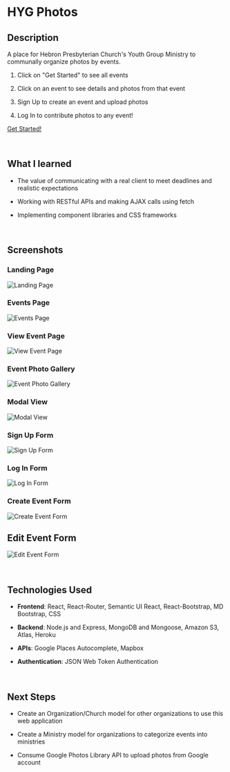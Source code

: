 # HYG Photos

## Description

A place for Hebron Presbyterian Church's Youth Group Ministry to communally organize photos by events.

1. Click on "Get Started" to see all events

2. Click on an event to see details and photos from that event

3. Sign Up to create an event and upload photos

4. Log In to contribute photos to any event!

[Get Started!](https://hyg-photos.herokuapp.com/)

<br />

## What I learned

- The value of communicating with a real client to meet deadlines and realistic expectations

- Working with RESTful APIs and making AJAX calls using fetch

- Implementing component libraries and CSS frameworks

<br />

## Screenshots

### Landing Page

![Landing Page](https://i.imgur.com/HLI8rav.jpg "Landing Page")

### Events Page

![Events Page](https://i.imgur.com/s2SF4LG.jpg "Events Page")
<!-- ![Events Page](https://i.imgur.com/LjephJ7.jpg "Events Page")
 -->
### View Event Page

![View Event Page](https://i.imgur.com/jIvvWp6.jpg "View Event Page")
<!-- ![View Event Page](https://i.imgur.com/53WXAF7.jpg "View Event Page") -->

### Event Photo Gallery

![Event Photo Gallery](https://i.imgur.com/S8OUAyQ.jpg "Event Photo Gallery")

### Modal View

![Modal View](https://i.imgur.com/wxlrAf8.jpg "Modal View")

### Sign Up Form

![Sign Up Form](https://i.imgur.com/4RQVgeS.png "Sign Up Form")

### Log In Form

![Log In Form](https://i.imgur.com/19IP48A.png "Log In Form")

### Create Event Form

![Create Event Form](https://i.imgur.com/kaT1zfg.png "Create Event Form")

## Edit Event Form

![Edit Event Form](https://i.imgur.com/lNBBUjD.png "Edit Event Form")

<br />

## Technologies Used

- **Frontend**: React, React-Router, Semantic UI React, React-Bootstrap, MD Bootstrap, CSS

- **Backend**: Node.js and Express, MongoDB and Mongoose, Amazon S3, Atlas, Heroku

- **APIs**: Google Places Autocomplete, Mapbox

- **Authentication**: JSON Web Token Authentication

<br />

## Next Steps

- Create an Organization/Church model for other organizations to use this web application

- Create a Ministry model for organizations to categorize events into ministries

- Consume Google Photos Library API to upload photos from Google account
